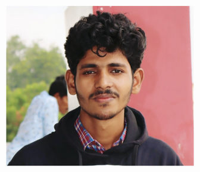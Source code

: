 ![Porftfolio ScreenShot](https://github.com/Shyamkumar9645/portfolio-app/blob/main/src/assets/shyam.jpg)
